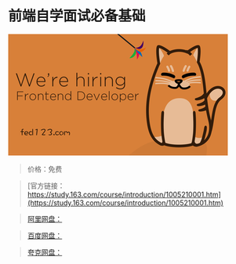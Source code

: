 # 前端自学面试必备基础

![img](../../../assets/study163/free/4f04353b2dc440768881dc6a27f6b2e5.png)

> 价格：免费

> [官方链接：https://study.163.com/course/introduction/1005210001.htm](https://study.163.com/course/introduction/1005210001.htm)

> [阿里网盘：]()

> [百度网盘：]()

> [夸克网盘：]()
